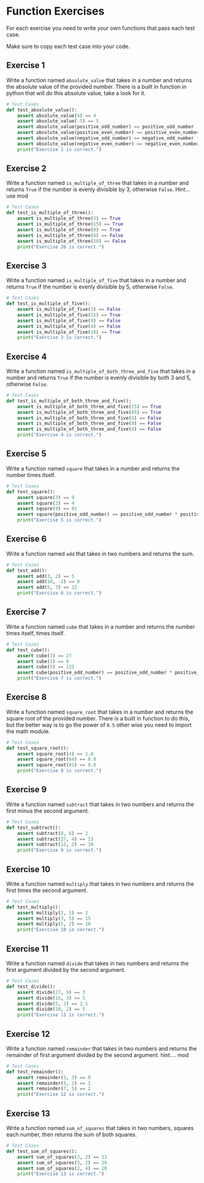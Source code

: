 # Function Exercises
For each exercise you need to write your own functions that pass each test case. 

Make sure to copy each test case into your code. 
## Exercise 1
Write a function named `absolute_value` that takes in a number and returns the absolute value of the provided number.
There is a built in function in python that will do this absolute value, take a look for it. 
```python
# Test Cases
def test_absolute_value():
    assert absolute_value(4) == 4
    assert absolute_value(-5) == 5
    assert absolute_value(positive_odd_number) == positive_odd_number
    assert absolute_value(positive_even_number) == positive_even_number
    assert absolute_value(negative_odd_number) == negative_odd_number * -1
    assert absolute_value(negative_even_number) == negative_even_number * -1
    print("Exercise 1 is correct.")
```

## Exercise 2
Write a function named `is_multiple_of_three` that takes in a number and returns `True` if the number is evenly divisible by 3, otherwise `False`. Hint... use mod

```python
# Test Cases
def test_is_multiple_of_three():
    assert is_multiple_of_three(3) == True
    assert is_multiple_of_three(15) == True
    assert is_multiple_of_three(9) == True
    assert is_multiple_of_three(4) == False
    assert is_multiple_of_three(10) == False
    print("Exercise 26 is correct.")
```

## Exercise 3
Write a function named `is_multiple_of_five` that takes in a number and returns `True` if the number is evenly divisible by 5, otherwise `False`.

```python
# Test Cases
def test_is_multiple_of_five():
    assert is_multiple_of_five(3) == False
    assert is_multiple_of_five(15) == True
    assert is_multiple_of_five(9) == False
    assert is_multiple_of_five(4) == False
    assert is_multiple_of_five(10) == True
    print("Exercise 3 is correct.")
```

## Exercise 4
Write a function named `is_multiple_of_both_three_and_five` that takes in a number and returns `True` if the number is evenly divisible by both 3 and 5, otherwise `False`.

```python
# Test Cases
def test_is_multiple_of_both_three_and_five():
    assert is_multiple_of_both_three_and_five(15) == True
    assert is_multiple_of_both_three_and_five(45) == True
    assert is_multiple_of_both_three_and_five(3) == False
    assert is_multiple_of_both_three_and_five(9) == False
    assert is_multiple_of_both_three_and_five(4) == False
    print("Exercise 4 is correct.")
```

## Exercise 5
Write a function named `square` that takes in a number and returns the number times itself.

```python
# Test Cases
def test_square():
    assert square(3) == 9
    assert square(2) == 4
    assert square(9) == 81
    assert square(positive_odd_number) == positive_odd_number * positive_odd_number
    print("Exercise 5 is correct.")
```

## Exercise 6
Write a function named `add` that takes in two numbers and returns the sum.

```python
# Test Cases
def test_add():
    assert add(3, 2) == 5
    assert add(10, -2) == 8
    assert add(5, 7) == 12
    print("Exercise 6 is correct.")
```

## Exercise 7
Write a function named `cube` that takes in a number and returns the number times itself, times itself.

```python
# Test Cases
def test_cube():
    assert cube(3) == 27
    assert cube(2) == 8
    assert cube(5) == 125
    assert cube(positive_odd_number) == positive_odd_number * positive_odd_number * positive_odd_number
    print("Exercise 7 is correct.")
```

## Exercise 8
Write a function named `square_root` that takes in a number and returns the square root of the provided number.
There is a built in function to do this, but the better way is to go the power of `0.5` other wise you need to import the math module.

```python
# Test Cases
def test_square_root():
    assert square_root(4) == 2.0
    assert square_root(64) == 8.0
    assert square_root(81) == 9.0
    print("Exercise 8 is correct.")
```

## Exercise 9
Write a function named `subtract` that takes in two numbers and returns the first minus the second argument.

```python
# Test Cases
def test_subtract():
    assert subtract(8, 6) == 2
    assert subtract(27, 4) == 23
    assert subtract(12, 2) == 10
    print("Exercise 9 is correct.")
```

## Exercise 10
Write a function named `multiply` that takes in two numbers and returns the first times the second argument.

```python
# Test Cases
def test_multiply():
    assert multiply(2, 1) == 2
    assert multiply(3, 5) == 15
    assert multiply(5, 2) == 10
    print("Exercise 10 is correct.")
```

## Exercise 11
Write a function named `divide` that takes in two numbers and returns the first argument divided by the second argument.

```python
# Test Cases
def test_divide():
    assert divide(27, 9) == 3
    assert divide(15, 3) == 5
    assert divide(5, 2) == 2.5
    assert divide(10, 2) == 5
    print("Exercise 11 is correct.")
```


## Exercise 12
Write a function named `remainder` that takes in two numbers and returns the remainder of first argument divided by the second argument.  hint.... mod

```python
# Test Cases
def test_remainder():
    assert remainder(3, 3) == 0
    assert remainder(5, 2) == 1
    assert remainder(7, 5) == 2
    print("Exercise 12 is correct.")
```

## Exercise 13
Write a function named `sum_of_squares` that takes in two numbers, squares each number, then returns the sum of both squares.

```python
# Test Cases
def test_sum_of_squares():
    assert sum_of_squares(3, 2) == 13
    assert sum_of_squares(5, 2) == 29
    assert sum_of_squares(2, 4) == 20
    print("Exercise 13 is correct.")
```

